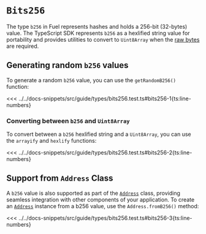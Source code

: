 # `Bits256`

The type `b256` in Fuel represents hashes and holds a 256-bit (32-bytes) value. The TypeScript SDK represents `b256` as a hexlified string value for portability and provides utilities to convert to `Uint8Array` when the [raw bytes](./bytes32.md) are required.

## Generating random `b256` values

To generate a random `b256` value, you can use the `getRandomB256()` function:

<<< ../../docs-snippets/src/guide/types/bits256.test.ts#bits256-1{ts:line-numbers}

### Converting between `b256` and `Uint8Array`

To convert between a `b256` hexlified string and a `Uint8Array`, you can use the `arrayify` and `hexlify` functions:

<<< ../../docs-snippets/src/guide/types/bits256.test.ts#bits256-2{ts:line-numbers}

## Support from `Address` Class

A `b256` value is also supported as part of the [`Address`](../../api/Address/Address.md) class, providing seamless integration with other components of your application. To create an [`Address`](../../api/Address/Address.md) instance from a b256 value, use the `Address.fromB256()` method:

<<< ../../docs-snippets/src/guide/types/bits256.test.ts#bits256-3{ts:line-numbers}
